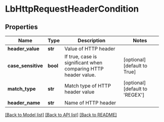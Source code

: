 # LbHttpRequestHeaderCondition

## Properties
Name | Type | Description | Notes
------------ | ------------- | ------------- | -------------
**header_value** | **str** | Value of HTTP header | 
**case_sensitive** | **bool** | If true, case is significant when comparing HTTP header value.  | [optional] [default to True]
**match_type** | **str** | Match type of HTTP header value | [optional] [default to 'REGEX']
**header_name** | **str** | Name of HTTP header | 

[[Back to Model list]](../README.md#documentation-for-models) [[Back to API list]](../README.md#documentation-for-api-endpoints) [[Back to README]](../README.md)

